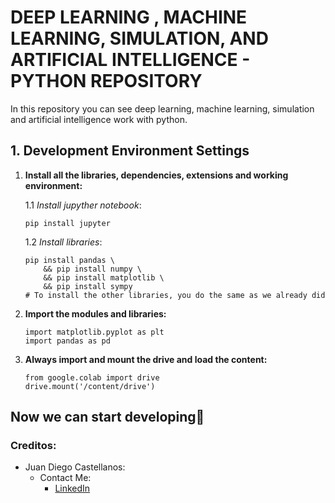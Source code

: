 # **DEEP LEARNING , MACHINE LEARNING, SIMULATION, AND ARTIFICIAL INTELLIGENCE - PYTHON REPOSITORY**
In this repository you can see deep learning, machine learning, simulation and artificial intelligence work with python.

## **1. Development Environment Settings**  
1.  **Install all the libraries, dependencies,  extensions and working environment:**
    
    1.1 *Install jupyther notebook*:

    ```
    pip install jupyter
    ```
    1.2 *Install libraries*:
    ```
    pip install pandas \
        && pip install numpy \
        && pip install matplotlib \
        && pip install sympy
    # To install the other libraries, you do the same as we already did
    ```
2. **Import the modules and libraries:**

    ```
    import matplotlib.pyplot as plt
    import pandas as pd
    ```    
3. **Always import and mount the drive and load the content:**

    ```
    from google.colab import drive
    drive.mount('/content/drive')
    ```
## **Now we can start developing**🚀
### Creditos:
- Juan Diego Castellanos: 
    * Contact Me:
        - [LinkedIn](https://www.linkedin.com/in/juan-diego-castellanos-jerez-944267212/)
